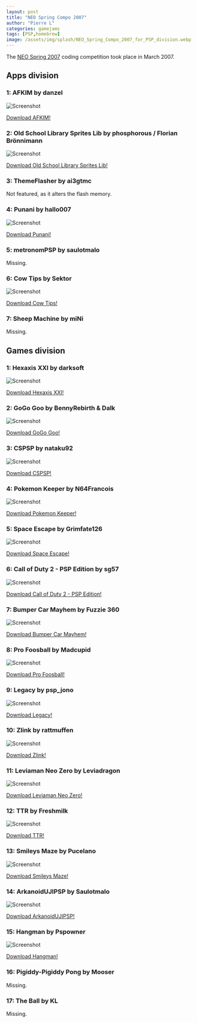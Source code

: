 ```yaml
---
layout: post
title: "NEO Spring Compo 2007"
author: "Pierre L"
categories: gamejams
tags: [PSP,homebrew]
image: /assets/img/splash/NEO_Spring_Compo_2007_for_PSP_division.webp
---
```


The [NEO Spring 2007](https://web.archive.org/web/20210207035820/https://www.neoflash.com/forum/index.php?board=80.0) coding competition took place in March 2007.

## Apps division

### 1: AFKIM by danzel

![Screenshot](https://github.com/PSP-Archive/PSP-Archive.github.io/raw/gh-pages/assets/img/snaps/20210721202103.webp)

<a href="https://archive.org/details/afkim.7z">Download AFKIM!</a>

### 2: Old School Library Sprites Lib by phosphorous / Florian Brönnimann

![Screenshot](https://github.com/PSP-Archive/PSP-Archive.github.io/raw/gh-pages/assets/img/snaps/SPRI00778_00000.webp)

<a href="https://archive.org/details/oslib-sprites.-7z">Download Old School Library Sprites Lib!</a>

### 3: ThemeFlasher by ai3gtmc

Not featured, as it alters the flash memory.

### 4: Punani by hallo007

![Screenshot](https://github.com/PSP-Archive/PSP-Archive.github.io/raw/gh-pages/assets/img/snaps/punani.webp)

<a href="https://archive.org/details/punani.-7z">Download Punani!</a>

### 5: metronomPSP by saulotmalo

Missing.

### 6: Cow Tips by Sektor

![Screenshot](https://github.com/PSP-Archive/PSP-Archive.github.io/raw/gh-pages/assets/img/snaps/cowtips.webp)

<a href="https://archive.org/details/cowtips.7z">Download Cow Tips!</a>

### 7: Sheep Machine by miNi

Missing.


## Games division

### 1: Hexaxis XXI by darksoft

![Screenshot](https://github.com/PSP-Archive/PSP-Archive.github.io/raw/gh-pages/assets/img/snaps/HEXA00979_00000.webp)

<a href="https://archive.org/details/hexaxis-xxi.-7z">Download Hexaxis XXI!</a>

### 2: GoGo Goo by BennyRebirth & Dalk

![Screenshot](https://github.com/PSP-Archive/PSP-Archive.github.io/raw/gh-pages/assets/img/snaps/GOGO00657_00000.webp)

<a href="https://archive.org/details/go-go-goo-cfv-07.7z">Download GoGo Goo!</a>

### 3: CSPSP by nataku92

![Screenshot](https://github.com/PSP-Archive/PSP-Archive.github.io/raw/gh-pages/assets/img/snaps/20210808065904.webp)

<a href="https://archive.org/details/cspsp-1.94.7z">Download CSPSP!</a>

### 4: Pokemon Keeper by N64Francois

![Screenshot](https://github.com/PSP-Archive/PSP-Archive.github.io/raw/gh-pages/assets/img/snaps/POKE01708_00001.webp)

<a href="https://archive.org/details/pokemon-keeper.-7z">Download Pokemon Keeper!</a>

### 5: Space Escape by Grimfate126

![Screenshot](https://github.com/PSP-Archive/PSP-Archive.github.io/raw/gh-pages/assets/img/snaps/SPAC01451_00003.webp)

<a href="https://archive.org/details/space-escape.-7z">Download Space Escape!</a>

### 6: Call of Duty 2 - PSP Edition by sg57

![Screenshot](https://github.com/PSP-Archive/PSP-Archive.github.io/raw/gh-pages/assets/img/snaps/COD201300_00000.webp)

<a href="https://archive.org/details/co-d-2-pspedition.-7z">Download Call of Duty 2 - PSP Edition!</a>

### 7: Bumper Car Mayhem by Fuzzie 360

![Screenshot](https://github.com/PSP-Archive/PSP-Archive.github.io/raw/gh-pages/assets/img/snaps/BUMP00651_00000.webp)

<a href="https://archive.org/details/bumper.7z">Download Bumper Car Mayhem!</a>

### 8: Pro Foosball by Madcupid

![Screenshot](https://github.com/PSP-Archive/PSP-Archive.github.io/raw/gh-pages/assets/img/snaps/PRO00867_00000.webp)

<a href="https://archive.org/details/pro-foosball.-7z">Download Pro Foosball!</a>

### 9: Legacy by psp_jono

![Screenshot](https://github.com/PSP-Archive/PSP-Archive.github.io/raw/gh-pages/assets/img/snaps/legacyrpg.webp)

<a href="https://archive.org/details/legacy_rpg_engine_psp.7z">Download Legacy!</a>

### 10: Zlink by rattmuffen

![Screenshot](https://github.com/PSP-Archive/PSP-Archive.github.io/raw/gh-pages/assets/img/snaps/zlink.webp)

<a href="https://archive.org/details/zlink-0.9.7z">Download Zlink!</a>

### 11: Leviaman Neo Zero by Leviadragon

![Screenshot](https://github.com/PSP-Archive/PSP-Archive.github.io/raw/gh-pages/assets/img/snaps/LEVI01583_00000.webp)

<a href="https://archive.org/details/leviaman-zero-neo.-7z">Download Leviaman Neo Zero!</a>

### 12: TTR by Freshmilk

![Screenshot](https://github.com/PSP-Archive/PSP-Archive.github.io/raw/gh-pages/assets/img/snaps/TTR.webp)

<a href="https://archive.org/details/ttr.-7z">Download TTR!</a>

### 13: Smileys Maze by Pucelano

![Screenshot](https://github.com/PSP-Archive/PSP-Archive.github.io/raw/gh-pages/assets/img/snaps/SMIL01151_00001.webp)

<a href="https://archive.org/details/smiley-scape.-7z">Download Smileys Maze!</a>

### 14: ArkanoidUJIPSP by Saulotmalo

![Screenshot](https://github.com/PSP-Archive/PSP-Archive.github.io/raw/gh-pages/assets/img/snaps/ARKA01041_00000.webp)

<a href="https://archive.org/details/arkanoid-uji.-7z">Download ArkanoidUJIPSP!</a>

### 15: Hangman by Pspowner

![Screenshot](https://github.com/PSP-Archive/PSP-Archive.github.io/raw/gh-pages/assets/img/snaps/HANG00698_00000.webp)

<a href="https://archive.org/details/hangman.-7z">Download Hangman!</a>

### 16: Pigiddy-Pigiddy Pong by Mooser

Missing.

### 17: The Ball by KL

Missing.
